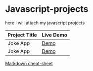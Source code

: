 # Javascript-projects

here i will attach my javascript projects

| Project Title | Live Demo                                           |
| ------------- | --------------------------------------------------- |
| Joke App      | [Demo](https://awesome-ptolemy-f4c55d.netlify.app/) |
| Joke App      | [Demo](https://awesome-ptolemy-f4c55d.netlify.app/) |

[Markdown cheat-sheet](https://www.markdownguide.org/cheat-sheet/)
